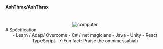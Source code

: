 **AshThrax/AshThrax** 

# 
 <div align="center">
  <img alt="computer" src="https://media1.tenor.com/m/zw3HWomJs3YAAAAd/darktide-adeptus-mechanicus.gif"><br>
</div>
# Spécification

<div align="center">
 - Learn / Adap/ Overcome
 - C# / net magicians
 - Java
 - Unity
 - React TypeScript
 - ⚡ Fun fact: Praise the omnimessahiah
 
</div>


